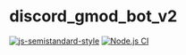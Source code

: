 # discord_gmod_bot_v2
[![js-semistandard-style](https://img.shields.io/badge/code%20style-semistandard-brightgreen.svg)](https://github.com/standard/semistandard)
[![Node.js CI](https://github.com/manix84/discord_gmod_bot_v2/actions/workflows/node.js.yml/badge.svg)](https://github.com/manix84/discord_gmod_bot_v2/actions/workflows/node.js.yml)
